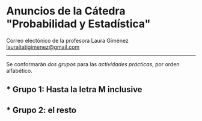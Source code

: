 # Anuncios de la Cátedra "Probabilidad y Estadística"


Correo electónico de la profesora Laura Giménez
lauraitatigimenez@gmail.com

---

Se conformarán *dos grupos* para las _actividades prácticas_, 
por orden alfabético.

## * Grupo 1: Hasta la letra M inclusive
## * Grupo 2: el resto



